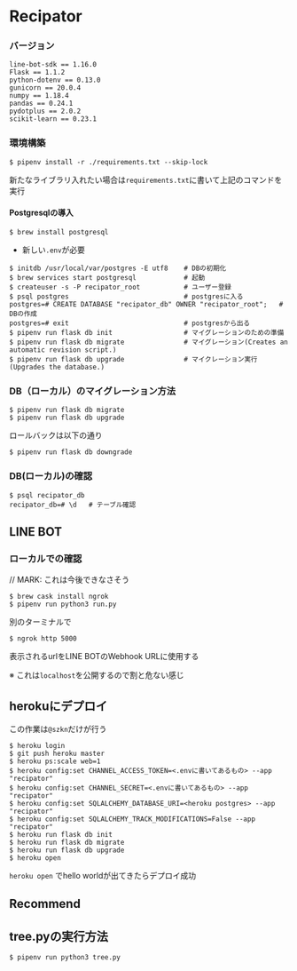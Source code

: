 # Recipator
### バージョン
```
line-bot-sdk == 1.16.0
Flask == 1.1.2
python-dotenv == 0.13.0
gunicorn == 20.0.4
numpy == 1.18.4
pandas == 0.24.1
pydotplus == 2.0.2
scikit-learn == 0.23.1
```

### 環境構築
```
$ pipenv install -r ./requirements.txt --skip-lock
```

新たなライブラリ入れたい場合は`requirements.txt`に書いて上記のコマンドを実行


#### Postgresqlの導入

```
$ brew install postgresql
```

* 新しい`.env`が必要

```
$ initdb /usr/local/var/postgres -E utf8    # DBの初期化
$ brew services start postgresql            # 起動
$ createuser -s -P recipator_root           # ユーザー登録
$ psql postgres                             # postgresに入る
postgres=# CREATE DATABASE "recipator_db" OWNER "recipator_root";   # DBの作成
postgres=# exit                             # postgresから出る
$ pipenv run flask db init                  # マイグレーションのための準備
$ pipenv run flask db migrate               # マイグレーション(Creates an automatic revision script.)
$ pipenv run flask db upgrade               # マイクレーション実行(Upgrades the database.)
```

### DB（ローカル）のマイグレーション方法
```
$ pipenv run flask db migrate
$ pipenv run flask db upgrade
```

ロールバックは以下の通り
```
$ pipenv run flask db downgrade
```

### DB(ローカル)の確認
```
$ psql recipator_db
recipator_db=# \d   # テーブル確認
```

## LINE BOT
### ローカルでの確認
// MARK: これは今後できなさそう
```
$ brew cask install ngrok
$ pipenv run python3 run.py
```
別のターミナルで
```
$ ngrok http 5000
```
表示されるurlをLINE BOTのWebhook URLに使用する

※ これは`localhost`を公開するので割と危ない感じ

## herokuにデプロイ
この作業は`@szkn`だけが行う
```
$ heroku login
$ git push heroku master
$ heroku ps:scale web=1
$ heroku config:set CHANNEL_ACCESS_TOKEN=<.envに書いてあるもの> --app "recipator"
$ heroku config:set CHANNEL_SECRET=<.envに書いてあるもの> --app "recipator"
$ heroku config:set SQLALCHEMY_DATABASE_URI=<heroku postgres> --app "recipator"
$ heroku config:set SQLALCHEMY_TRACK_MODIFICATIONS=False --app "recipator"
$ heroku run flask db init
$ heroku run flask db migrate
$ heroku run flask db upgrade
$ heroku open
```
`heroku open` でhello worldが出てきたらデプロイ成功

## Recommend

## tree.pyの実行方法
```
$ pipenv run python3 tree.py
```

